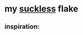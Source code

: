 # my [suckless](https://suckless.org/) flake

## inspiration:
[Gerg-L]:(https://github.com/Gerg-L/suckless) 
[acidbong]:(https://git.sr.ht/~acidbong/dwmblocks)

